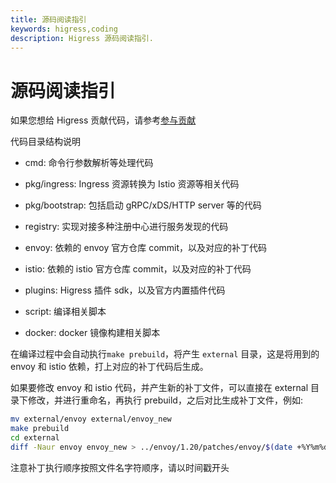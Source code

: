 ```yaml
---
title: 源码阅读指引
keywords: higress,coding
description: Higress 源码阅读指引.
---
```


# 源码阅读指引

如果您想给 Higress 贡献代码，请参考[参与贡献](../developers/guide_dev.md)

代码目录结构说明

- cmd: 命令行参数解析等处理代码

- pkg/ingress: Ingress 资源转换为 Istio 资源等相关代码

- pkg/bootstrap: 包括启动 gRPC/xDS/HTTP server 等的代码

- registry: 实现对接多种注册中心进行服务发现的代码

- envoy: 依赖的 envoy 官方仓库 commit，以及对应的补丁代码

- istio: 依赖的 istio 官方仓库 commit，以及对应的补丁代码

- plugins: Higress 插件 sdk，以及官方内置插件代码

- script: 编译相关脚本

- docker: docker 镜像构建相关脚本

在编译过程中会自动执行`make prebuild`，将产生 `external` 目录，这是将用到的 envoy 和 istio 依赖，打上对应的补丁代码后生成。

如果要修改 envoy 和 istio 代码，并产生新的补丁文件，可以直接在 external 目录下修改，并进行重命名，再执行 prebuild，之后对比生成补丁文件，例如:

```bash
mv external/envoy external/envoy_new
make prebuild
cd external
diff -Naur envoy envoy_new > ../envoy/1.20/patches/envoy/$(date +%Y%m%d)-what-changed.patch
```

注意补丁执行顺序按照文件名字符顺序，请以时间戳开头
